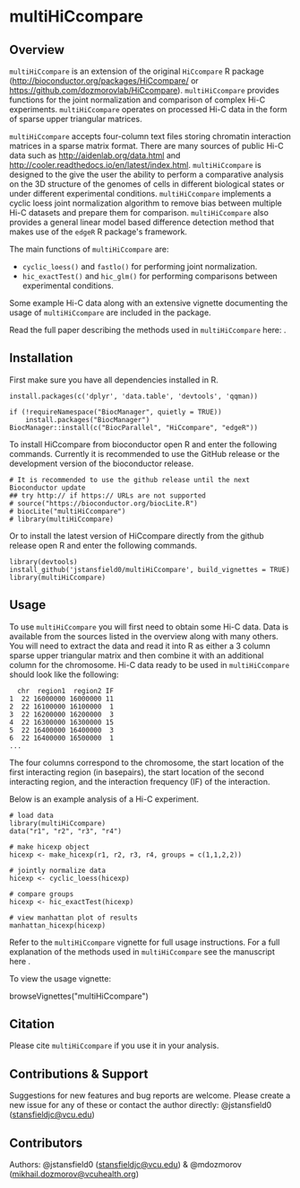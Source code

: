 # multiHiCcompare

## Overview

`multiHiCcompare` is an extension of the original `HiCcompare` R package (http://bioconductor.org/packages/HiCcompare/ or https://github.com/dozmorovlab/HiCcompare). `multiHiCcompare` provides functions for the joint normalization and comparison of complex Hi-C experiments. `multiHiCcompare` operates on processed Hi-C data in the form of sparse upper triangular matrices. 

`multiHiCcompare` accepts four-column text files storing chromatin interaction matrices in a sparse matrix format. There are many sources of public Hi-C data such as http://aidenlab.org/data.html and http://cooler.readthedocs.io/en/latest/index.html. `multiHiCcompare` is designed to the give the user the ability to perform a comparative analysis on the 3D structure of the genomes of cells in different biological states or under different experimental conditions. `multiHiCcompare` implements a cyclic loess joint normalization algorithm to remove bias between multiple Hi-C datasets and prepare them for comparison. `multiHiCcompare` also provides a general linear model based difference detection method that makes use of the `edgeR` R package's framework. 

The main functions of `multiHiCcompare` are:

- `cyclic_loess()` and `fastlo()` for performing joint normalization.
- `hic_exactTest()` and `hic_glm()` for performing comparisons between experimental conditions.

Some example Hi-C data along with an extensive vignette documenting the usage of `multiHiCcompare` are included in the package. 

Read the full paper describing the methods used in `multiHiCcompare` here: <insert link>.

## Installation

First make sure you have all dependencies installed in R.

```
install.packages(c('dplyr', 'data.table', 'devtools', 'qqman))

if (!requireNamespace("BiocManager", quietly = TRUE))
    install.packages("BiocManager")
BiocManager::install(c("BiocParallel", "HiCcompare", "edgeR"))
```

To install HiCcompare from bioconductor open R and enter the following commands. Currently it is recommended to use the GitHub release or the development version of the bioconductor release.

```
# It is recommended to use the github release until the next Bioconductor update
## try http:// if https:// URLs are not supported
# source("https://bioconductor.org/biocLite.R")
# biocLite("multiHiCcompare")
# library(multiHiCcompare)
```

Or to install the latest version of HiCcompare directly from the github release open R and enter the following commands.

```
library(devtools)
install_github('jstansfield0/multiHiCcompare', build_vignettes = TRUE)
library(multiHiCcompare)
```

## Usage

To use `multiHiCcompare` you will first need to obtain some Hi-C data. Data is available from the sources listed in the overview along with many others. You will need to extract the data and read it into R as either a 3 column sparse upper triangular matrix and then combine it with an additional column for the chromosome. Hi-C data ready to be used in `multiHiCcompare` should look like the following:

```
  chr  region1  region2 IF
1  22 16000000 16000000 11
2  22 16100000 16100000  1
3  22 16200000 16200000  3
4  22 16300000 16300000 15
5  22 16400000 16400000  3
6  22 16400000 16500000  1
...
```

The four columns correspond to the chromosome, the start location of the first interacting region (in basepairs), the start location of the second interacting region, and the interaction frequency (IF) of the interaction. 

Below is an example analysis of a Hi-C experiment.

```
# load data
library(multiHiCcompare)
data("r1", "r2", "r3", "r4")

# make hicexp object
hicexp <- make_hicexp(r1, r2, r3, r4, groups = c(1,1,2,2))

# jointly normalize data
hicexp <- cyclic_loess(hicexp)

# compare groups
hicexp <- hic_exactTest(hicexp)

# view manhattan plot of results
manhattan_hicexp(hicexp)
```

Refer to the `multiHiCcompare` vignette for full usage instructions. For a full explanation of the methods used in `multiHiCcompare` see the manuscript here <link>.

To view the usage vignette:

browseVignettes("multiHiCcompare")

## Citation
Please cite `multiHiCcompare` if you use it in your analysis.

<link>

## Contributions & Support
Suggestions for new features and bug reports are welcome. Please create a new issue for any of these or contact the author directly: @jstansfield0 (stansfieldjc@vcu.edu)

## Contributors
Authors: @jstansfield0 (stansfieldjc@vcu.edu) & @mdozmorov (mikhail.dozmorov@vcuhealth.org)